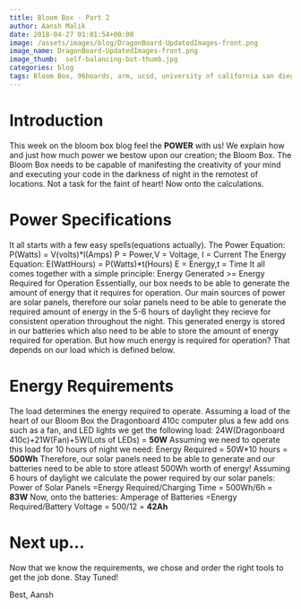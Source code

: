```yaml
---
title: Bloom Box - Part 2
author: Aansh Malik
date: 2018-04-27 01:01:54+00:00
image: /assets/images/blog/DragonBoard-UpdatedImages-front.png
image_name: DragonBoard-UpdatedImages-front.png
image_thumb:  self-balancing-bot-thumb.jpg
categories: blog
tags: Bloom Box, 96boards, arm, ucsd, university of california san diego, sustainability, renewable energy, education, academia, STEM, science, technology, engineering, mathematics, developer, engineer, electrical engineer, electronics
---
```


# Introduction

This week on the bloom box blog feel the **POWER** with us! We explain how and just how much power we bestow upon our creation; the Bloom Box. The Bloom Box needs to be capable of manifesting the creativity of your mind and executing your code in the darkness of night in the remotest of locations. Not a task for the faint of heart! Now onto the calculations.

# Power Specifications

It all starts with a few easy spells(equations actually).
The Power Equation:
P(Watts) = V(volts)*I(Amps)
P = Power,V = Voltage, I = Current
The Energy Equation:
E(WattHours) = P(Watts)*t(Hours)
E = Energy,t = Time
It all comes together with a simple principle:
Energy Generated >= Energy Required for Operation
Essentially, our box needs to be able to generate the amount of energy that it requires for operation. Our main sources of power are solar panels, therefore our solar panels need to be able to generate the required amount of energy in the 5-6 hours of daylight they recieve for consistent operation throughout the night. This generated energy is stored in our batteries which also need to be able to store the amount of energy required for operation. But how much energy is required for operation? That depends on our load which is defined below.

# Energy Requirements

The load determines the energy required to operate. Assuming a load of the heart of our Bloom Box the Dragonboard 410c computer plus a few add ons such as a fan, and LED lights we get the following load:
24W(Dragonboard 410c)+21W(Fan)+5W(Lots of LEDs) = **50W**
Assuming we need to operate this load for 10 hours of night we need:
Energy Required = 50W*10 hours = **500Wh**
Therefore, our solar panels need to be able to generate and our batteries need to be able to store atleast 500Wh worth of energy! Assuming 6 hours of daylight we calculate the power required by our solar panels:
Power of Solar Panels =Energy Required/Charging Time = 500Wh/6h = **83W**
Now, onto the batteries:
Amperage of Batteries =Energy Required/Battery Voltage = 500/12 = **42Ah**

# Next up…

Now that we know the requirements, we chose and order the right tools to get the job done. Stay Tuned!

Best,
Aansh
